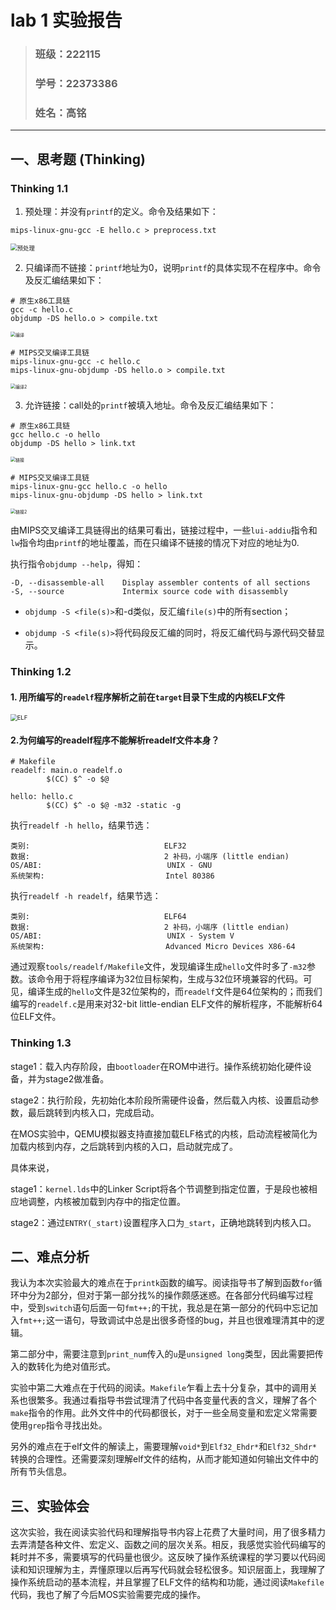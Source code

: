 # lab 1 实验报告

>### 班级：222115
>
>### 学号：22373386
>
>### 姓名：高铭

---

## 一、思考题 (Thinking)

### Thinking 1.1

1. 预处理：并没有`printf`的定义。命令及结果如下：

```shell
mips-linux-gnu-gcc -E hello.c > preprocess.txt
```

<img src="./img/1-1.png" alt="预处理" style="zoom:67%;" />

2. 只编译而不链接：`printf`地址为0，说明`printf`的具体实现不在程序中。命令及反汇编结果如下：

```shell
# 原生x86工具链
gcc -c hello.c
objdump -DS hello.o > compile.txt
```

<img src="./img/1-2.png" alt="编译" style="zoom:50%;" />

```shell
# MIPS交叉编译工具链
mips-linux-gnu-gcc -c hello.c
mips-linux-gnu-objdump -DS hello.o > compile.txt
```

<img src="./img/1-2-2.png" alt="编译2" style="zoom:50%;" />

3. 允许链接：call处的`printf`被填入地址。命令及反汇编结果如下：

```shell
# 原生x86工具链
gcc hello.c -o hello
objdump -DS hello > link.txt
```

<img src="./img/1-3.png" alt="链接" style="zoom:50%;" />

```shell
# MIPS交叉编译工具链
mips-linux-gnu-gcc hello.c -o hello
mips-linux-gnu-objdump -DS hello > link.txt
```

<img src="./img/1-3-2.png" alt="链接2" style="zoom:50%;" />

由MIPS交叉编译工具链得出的结果可看出，链接过程中，一些`lui-addiu`指令和`lw`指令均由`printf`的地址覆盖，而在只编译不链接的情况下对应的地址为0.

执行指令`objdump --help`，得知：

```shell
-D, --disassemble-all    Display assembler contents of all sections
-S, --source             Intermix source code with disassembly
```

- `objdump -S <file(s)>`和-d类似，反汇编`file(s)`中的所有section；

- `objdump -S <file(s)>`将代码段反汇编的同时，将反汇编代码与源代码交替显示。

### Thinking 1.2

#### 1. 用所编写的`readelf`程序解析之前在`target`目录下生成的内核ELF文件

<img src="./img/1-4.png" alt="ELF" style="zoom:67%;" />

#### 2.为何编写的readelf程序不能解析readelf文件本身？

```shell
# Makefile
readelf: main.o readelf.o
        $(CC) $^ -o $@

hello: hello.c
        $(CC) $^ -o $@ -m32 -static -g
```

执行`readelf -h hello`，结果节选：

```
类别:                              ELF32
数据:                              2 补码，小端序 (little endian)
OS/ABI:                            UNIX - GNU
系统架构:                           Intel 80386
```

执行`readelf -h readelf`，结果节选：

```
类别:                              ELF64
数据:                              2 补码，小端序 (little endian)
OS/ABI:                            UNIX - System V
系统架构:                           Advanced Micro Devices X86-64
```

通过观察`tools/readelf/Makefile`文件，发现编译生成`hello`文件时多了`-m32`参数。该命令用于将程序编译为32位目标架构，生成与32位环境兼容的代码。可见，编译生成的`hello`文件是32位架构的，而`readelf`文件是64位架构的；而我们编写的`readelf.c`是用来对32-bit little-endian ELF文件的解析程序，不能解析64位ELF文件。

### Thinking 1.3

stage1：载入内存阶段，由`bootloader`在ROM中进行。操作系统初始化硬件设备，并为stage2做准备。

stage2：执行阶段，先初始化本阶段所需硬件设备，然后载入内核、设置启动参数，最后跳转到内核入口，完成启动。

在MOS实验中，QEMU模拟器支持直接加载ELF格式的内核，启动流程被简化为加载内核到内存，之后跳转到内核的入口，启动就完成了。

具体来说，

stage1：`kernel.lds`中的Linker Script将各个节调整到指定位置，于是段也被相应地调整，内核被加载到内存中的指定位置。

stage2：通过`ENTRY(_start)`设置程序入口为`_start`，正确地跳转到内核入口。

## 二、难点分析

我认为本次实验最大的难点在于`printk`函数的编写。阅读指导书了解到函数`for`循环中分为2部分，但对于第一部分找%的操作颇感迷惑。在各部分代码编写过程中，受到`switch`语句后面一句`fmt++;`的干扰，我总是在第一部分的代码中忘记加入`fmt++;`这一语句，导致调试中总是出很多奇怪的bug，并且也很难理清其中的逻辑。

第二部分中，需要注意到`print_num`传入的`u`是`unsigned long`类型，因此需要把传入的数转化为绝对值形式。

实验中第二大难点在于代码的阅读。`Makefile`乍看上去十分复杂，其中的调用关系也很繁多。我通过看指导书尝试理清了代码中各变量代表的含义，理解了各个`make`指令的作用。此外文件中的代码都很长，对于一些全局变量和宏定义常需要使用`grep`指令寻找出处。

另外的难点在于elf文件的解读上，需要理解`void*`到`Elf32_Ehdr*`和`Elf32_Shdr*`转换的合理性。还需要深刻理解elf文件的结构，从而才能知道如何输出文件中的所有节头信息。

## 三、实验体会

这次实验，我在阅读实验代码和理解指导书内容上花费了大量时间，用了很多精力去弄清楚各种文件、宏定义、函数之间的层次关系。相反，我感觉实验代码编写的耗时并不多，需要填写的代码量也很少。这反映了操作系统课程的学习要以代码阅读和知识理解为主，弄懂原理以后再写代码就会轻松很多。知识层面上，我理解了操作系统启动的基本流程，并且掌握了ELF文件的结构和功能，通过阅读`Makefile`代码，我也了解了今后MOS实验需要完成的操作。
